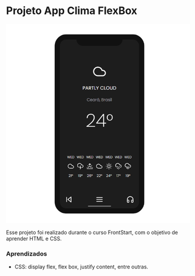 # Projeto App Clima FlexBox
![enter image description here](https://github.com/laurageleilate/Clima-Flexbox/blob/master/Screenshot_7.png?raw=true)

Esse projeto foi realizado durante o curso FrontStart, com o objetivo de aprender HTML e CSS.


### Aprendizados
- CSS: display flex, flex box, justify content, entre outras.
